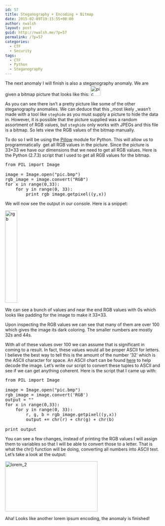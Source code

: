 ```yaml
---
id: 57
title: Steganography + Encoding + Bitmap
date: 2015-02-09T19:15:55+00:00
author: nwalsh
layout: post
guid: http://nwalsh.me/?p=57
permalink: /?p=57
categories:
  - CTF
  - Security
tags:
  - CTF
  - Python
  - Steganography
---
```

<ins datetime="2015-02-09T19:37:00+00:00"></ins>The next anomaly I will finish is also a steganography anomaly. We are given a bitmap picture that looks like this: [<img class="alignnone size-full wp-image-59" src="https://nwalsh.me/wp-content/uploads/2015/02/pic.png" alt="pic" width="33" height="33" />](http://nwalsh.me/wp-content/uploads/2015/02/pic.png)

As you can see there isn&#8217;t a pretty picture like some of the other steganography anomalies. We can deduce that this _most likely _wasn&#8217;t made with a tool like `steghide` as you must supply a picture to hide the data in. However, it is possible that the picture supplied was a random assortment of RGB values, but `steghide` only works with JPEGs and this file is a bitmap. So lets view the RGB values of the bitmap manually.

To do so I will be using the [Pillow](https://pypi.python.org/pypi/Pillow/) module for Python. This will allow us to programmatically  get all RGB values in the picture. Since the picture is 33&#215;33 we have our dimensions that we need to get all RGB values. Here is the Python (2.7.3) script that I used to get all RGB values for the bitmap.

<pre>from PIL import Image

image = Image.open("pic.bmp")
rgb_image = image.convert("RGB")
for x in range(0,33):
    for y in range(0, 33):
        print rgb_image.getpixel((y,x))</pre>

We will now see the output in our console. Here is a snippet:
  
[<img class="alignnone size-medium wp-image-65" src="https://nwalsh.me/wp-content/uploads/2015/02/rgb-39x300.png" alt="rgb" width="39" height="300" />](http://nwalsh.me/wp-content/uploads/2015/02/rgb.png)

We can see a bunch of values and near the end RGB values with 0s which looks like padding for the image to make it 33&#215;33.

Upon inspecting the RGB values we can see that many of them are over 100 which gives the image its dark coloring. The smaller numbers are mostly 32s and 44s.

With all of these values over 100 we can assume that is significant in coming to a result. In fact, these values would all be proper ASCII for letters. I believe the best way to tell this is the amount of the number &#8217;32&#8217; which is the ASCII character for space. An ASCII chart can be found [here](http://www.asciitable.com/) to help decode the image. Let&#8217;s write our script to convert these tuples to ASCII and see if we can get anything coherent. Here is the script that I came up with:

<pre>from PIL import Image

image = Image.open("pic.bmp")
rgb_image = image.convert('RGB')
output = ""
for x in range(0,33):
    for y in range(0, 33):
        r, g, b = rgb_image.getpixel((y,x))
        output += chr(r) + chr(g) + chr(b)

print output
</pre>

You can see a few changes, instead of printing the RGB values I will assign them to variables so that I will be able to convert those to a letter. That is what the chr() function will be doing, converting all numbers into ASCII text. Let&#8217;s take a look at the output:
  
[<img class="alignnone size-medium wp-image-66" src="https://nwalsh.me/wp-content/uploads/2015/02/lorem_2-300x163.png" alt="lorem_2" width="300" height="163" srcset="https://nwalsh.me/wp-content/uploads/2015/02/lorem_2-300x163.png 300w, https://nwalsh.me/wp-content/uploads/2015/02/lorem_2-624x339.png 624w, https://nwalsh.me/wp-content/uploads/2015/02/lorem_2.png 939w" sizes="(max-width: 300px) 100vw, 300px" />](http://nwalsh.me/wp-content/uploads/2015/02/lorem_2.png)

Aha! Looks like another lorem ipsum encoding, the anomaly is finished!